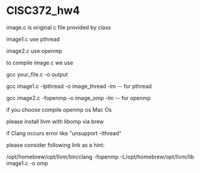 # CISC372_hw4
image.c is original c file provided by class

image1.c use pthread 

image2.c use openmp


to compile image.c we use 

gcc your_file.c -o output

gcc image1.c -lpthread -o image_thread -lm  -- for pthread

gcc image2.c -fopenmp -o image_omp -lm  -- for openmp

if you choose compile openmp os Mac Os


please install llvm with libomp via brew 


if Clang occurs error like "unsupport -lthread" 

please consider following link as a hint:

/opt/homebrew/opt/llvm/bin/clang -fopenmp -L/opt/homebrew/opt/llvm/lib image1.c -o omp






